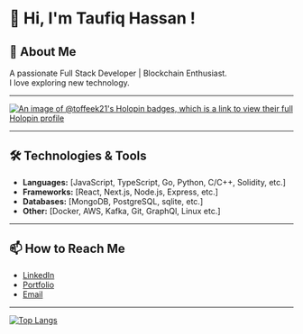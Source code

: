 # 👋 Hi, I'm Taufiq Hassan !

## 🚀 About Me
A passionate Full Stack Developer | Blockchain Enthusiast.  
I love exploring new technology.

---

[![An image of @toffeek21's Holopin badges, which is a link to view their full Holopin profile](https://holopin.me/toffeek21)](https://holopin.io/@toffeek21)

---

## 🛠️ Technologies & Tools
- **Languages:** [JavaScript, TypeScript, Go, Python, C/C++, Solidity, etc.]
- **Frameworks:** [React, Next.js, Node.js, Express, etc.]
- **Databases:** [MongoDB, PostgreSQL, sqlite, etc.]
- **Other:** [Docker, AWS, Kafka, Git, GraphQl, Linux etc.]

---

## 📫 How to Reach Me
- [LinkedIn](www.linkedin.com/in/taufiq-hassan-311221295)
- [Portfolio](https://your-portfolio.com)
- [Email](mailto:taufiq2004.21@gmail.com)

---

[![Top Langs](https://github-readme-stats.vercel.app/api/top-langs/?username=toffee-k21&layout=compact&theme=tokyonight)](https://github.com/anuraghazra/github-readme-stats)
<!--
**toffee-k21/toffee-k21** is a ✨ _special_ ✨ repository because its `README.md` (this file) appears on your GitHub profile.

Here are some ideas to get you started:

- 🔭 I’m currently working on ...
- 🌱 I’m currently learning ...
- 👯 I’m looking to collaborate on ...
- 🤔 I’m looking for help with ...
- 💬 Ask me about ...
- 📫 How to reach me: ...
- 😄 Pronouns: ...
- ⚡ Fun fact: ...
-->
